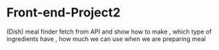 # Front-end-Project2
(Dish) meal finder  fetch from API and show how to make , which type of ingredients have , how much we can use  when we are preparing meal 
